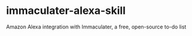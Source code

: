 # immaculater-alexa-skill
Amazon Alexa integration with Immaculater, a free, open-source to-do list
